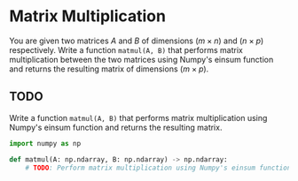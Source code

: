 # Matrix Multiplication

You are given two matrices $A$ and $B$ of dimensions $(m × n)$ and $(n × p)$ respectively. Write a function `matmul(A, B)` that performs matrix multiplication between the two matrices using Numpy's einsum function and returns the resulting matrix of dimensions $(m × p)$.

## TODO

Write a function `matmul(A, B)` that performs matrix multiplication using Numpy's einsum function and returns the resulting matrix.

```python
import numpy as np

def matmul(A: np.ndarray, B: np.ndarray) -> np.ndarray:
    # TODO: Perform matrix multiplication using Numpy's einsum function and return the resulting matrix.
```

